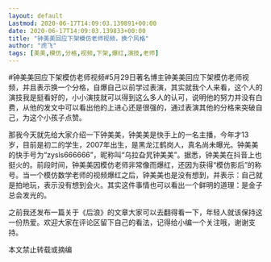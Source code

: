 ```yaml
---
layout: default
Lastmod: 2020-06-17T14:09:03.139891+00:00
date: 2020-06-17T14:09:03.139833+00:00
title: "钟美美回应下架模仿老师视频，换个风格"
author: "虎飞"
tags: [美美,模仿,分格,视频,下架,爆红,演技,老师]
---
```


#钟美美回应下架模仿老师视频#5月29日著名博主钟美美回应下架模仿老师视频，并且表示换一个分格，自爆自己以前学过表演，其实就我个人来看，这个人的演技我是挺看好的，小小演技就可以得到这么多人的认可，说明他的努力并没有白费，从他的发文中可以看出他的上进心还是很强的，通过表演其他的分格来突破自己，为这个小孩子点赞。

那我今天就先给大家介绍一下钟美美，钟美美是快手上的一名主播，今年才13岁，目前是初二的学生，2007年出生，是黑龙江鹤岗人，真名尚未曝光。钟美美的快手号为“zysls666666”，昵称叫“乌拉旮旯钟美美”。据悉，钟美美在抖音上也挺火的。前段时间，钟美美因模仿老师非常像而爆红，还因为获得“模仿影后”的称号。当一个模仿数学老师的视频爆红之后，钟美美也是没有想到，并表示：自己就是拍地玩，表示没有想到会火。其实这件事情也可以看出一个鲜明的道理：是金子总会发光的。

之前我还发布一篇关于《后浪》的文章大家可以去翻得看一下，年轻人就该保持这一份热爱。欢迎大家在评论区留下自己的看法，记得给小编一个关注哦，谢谢支持。

本文禁止转载或摘编

